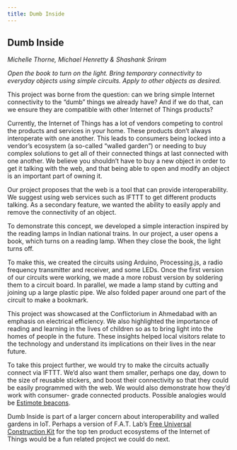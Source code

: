 ```yaml
---
title: Dumb Inside
---
```


## Dumb Inside
_Michelle Thorne, Michael Henretty & Shashank Sriram_

_Open the book to turn on the light. Bring temporary connectivity to everyday objects using simple circuits. Apply to other objects as desired._

This project was borne from the question: can we bring simple Internet connectivity to the “dumb” things we already have? And if we do that, can we ensure they are compatible with other Internet of Things products?

Currently, the Internet of Things has a lot of vendors competing to control the products and services in your home. These products don’t always interoperate with one another. This  leads to consumers being locked into a vendor’s ecosystem (a so-called “walled garden”) or needing to buy complex solutions to get all of their connected things at last connected with one another. We believe you shouldn’t have to buy a new object in order to get it talking with the web, and that being able to open and modify an object is an important part of owning it.

Our project proposes that the web is a tool that can provide interoperability. We suggest using web services such as IFTTT to get different products talking. As a secondary feature, we wanted the ability to easily apply and remove the connectivity of an object.

To demonstrate this concept, we developed a simple interaction inspired by the reading lamps in Indian national trains. In our project, a user opens a book, which turns on a reading lamp. When they close the book, the light turns off.

To make this, we created the circuits using Arduino, Processing.js, a radio frequency transmitter and receiver, and some LEDs. Once the first version of our circuits were working, we made a more robust version by soldering them to a circuit board. In parallel, we made a lamp stand by cutting and joining up a large plastic pipe. We also folded paper around one part of the circuit to make a bookmark.

This project was showcased at the Conflictorium in Ahmedabad with an emphasis on electrical efficiency. We also highlighted the importance of reading and learning in the lives of children so as to bring light into the homes of people in the future. These insights helped local visitors relate to the technology and understand its implications on their lives in the near future.

To take this project further, we would try to make the circuits actually connect via IFTTT. We’d also want them smaller, perhaps one day, down to the size of reusable stickers, and boost their connectivity so that they could be easily programmed with the web. We would also demonstrate how they’d work with consumer- grade connected products. Possible analogies would be [Estimote beacons](http://estimote.com).

Dumb Inside is part of a larger concern about interoperability and walled gardens in IoT. Perhaps a version of F.A.T. Lab’s [Free Universal Construction Kit](http://fffff.at/free-universal-construction-kit/) for the top ten product ecosystems of the Internet of Things would be a fun related project we could do next.